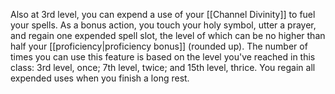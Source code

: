 Also at 3rd level, you can expend a use of your [[Channel Divinity]] to fuel your spells. As a bonus action, you touch your holy symbol, utter a prayer, and regain one expended spell slot, the level of which can be no higher than half your [[proficiency|proficiency bonus]] (rounded up). The number of times you can use this feature is based on the level you've reached in this class: 3rd level, once; 7th level, twice; and 15th level, thrice. You regain all expended uses when you finish a long rest.